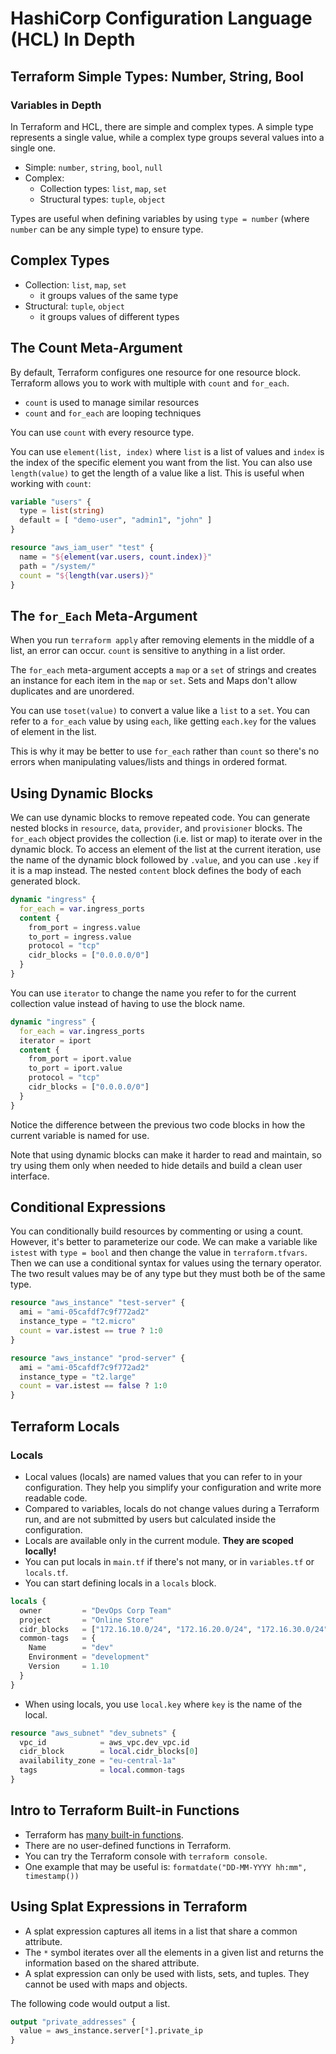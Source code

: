 # HashiCorp Configuration Language (HCL) In Depth

## Terraform Simple Types: Number, String, Bool

### Variables in Depth

In Terraform and HCL, there are simple and complex types. A simple type represents a single value, while a complex type groups several values into a single one.

- Simple: `number`, `string`, `bool`, `null`
- Complex:
  - Collection types: `list`, `map`, `set`
  - Structural types: `tuple`, `object`

Types are useful when defining variables by using `type = number` (where `number` can be any simple type) to ensure type.

## Complex Types

- Collection: `list`, `map`, `set`
  - it groups values of the same type
- Structural: `tuple`, `object`
  - it groups values of different types

## The Count Meta-Argument

By default, Terraform configures one resource for one resource block. Terraform allows you to work with multiple with `count` and `for_each`.

- `count` is used to manage similar resources
- `count` and `for_each` are looping techniques

You can use `count` with every resource type.

You can use `element(list, index)` where `list` is a list of values and `index` is the index of the specific element you want from the list. You can also use `length(value)` to get the length of a value like a list. This is useful when working with `count`:

```terraform
variable "users" {
  type = list(string)
  default = [ "demo-user", "admin1", "john" ]
}

resource "aws_iam_user" "test" {
  name = "${element(var.users, count.index)}"
  path = "/system/"
  count = "${length(var.users)}"
}
```

## The `for_Each` Meta-Argument

When you run `terraform apply` after removing elements in the middle of a list, an error can occur. `count` is sensitive to anything in a list order.

The `for_each` meta-argument accepts a `map` or a `set` of strings and creates an instance for each item in the `map` or `set`. Sets and Maps don't allow duplicates and are unordered.

You can use `toset(value)` to convert a value like a `list` to a `set`. You can refer to a `for_each` value by using `each`, like getting `each.key` for the values of element in the list.

This is why it may be better to use `for_each` rather than `count` so there's no errors when manipulating values/lists and things in ordered format.

## Using Dynamic Blocks

We can use dynamic blocks to remove repeated code. You can generate nested blocks in `resource`, `data`, `provider`, and `provisioner` blocks. The `for_each` object provides the collection (i.e. list or map) to iterate over in the dynamic block. To access an element of the list at the current iteration, use the name of the dynamic block followed by `.value`, and you can use `.key` if it is a map instead. The nested `content` block defines the body of each generated block.

```terraform
dynamic "ingress" {
  for_each = var.ingress_ports
  content {
    from_port = ingress.value
    to_port = ingress.value
    protocol = "tcp"
    cidr_blocks = ["0.0.0.0/0"]
  }
}
```

You can use `iterator` to change the name you refer to for the current collection value instead of having to use the block name.

```terraform
dynamic "ingress" {
  for_each = var.ingress_ports
  iterator = iport
  content {
    from_port = iport.value
    to_port = iport.value
    protocol = "tcp"
    cidr_blocks = ["0.0.0.0/0"]
  }
}
```

Notice the difference between the previous two code blocks in how the current variable is named for use.

Note that using dynamic blocks can make it harder to read and maintain, so try using them only when needed to hide details and build a clean user interface.

## Conditional Expressions

You can conditionally build resources by commenting or using a count. However, it's better to parameterize our code. We can make a variable like `istest` with `type = bool` and then change the value in `terraform.tfvars`. Then we can use a conditional syntax for values using the ternary operator. The two result values may be of any type but they must both be of the same type.

```terraform
resource "aws_instance" "test-server" {
  ami = "ami-05cafdf7c9f772ad2"
  instance_type = "t2.micro"
  count = var.istest == true ? 1:0
}

resource "aws_instance" "prod-server" {
  ami = "ami-05cafdf7c9f772ad2"
  instance_type = "t2.large"
  count = var.istest == false ? 1:0
}
```

## Terraform Locals

### Locals

- Local values (locals) are named values that you can refer to in your configuration. They help you simplify your configuration and write more readable code.
- Compared to variables, locals do not change values during a Terraform run, and are not submitted by users but calculated inside the configuration.
- Locals are available only in the current module. **They are scoped locally!**
- You can put locals in `main.tf` if there's not many, or in `variables.tf` or `locals.tf`.
- You can start defining locals in a `locals` block.

```terraform
locals {
  owner         = "DevOps Corp Team"
  project       = "Online Store"
  cidr_blocks   = ["172.16.10.0/24", "172.16.20.0/24", "172.16.30.0/24"]
  common-tags   = {
    Name        = "dev"
    Environment = "development"
    Version     = 1.10
  }
}
```

- When using locals, you use `local.key` where `key` is the name of the local.

```terraform
resource "aws_subnet" "dev_subnets" {
  vpc_id            = aws_vpc.dev_vpc.id
  cidr_block        = local.cidr_blocks[0]
  availability_zone = "eu-central-1a"
  tags              = local.common-tags
}
```

## Intro to Terraform Built-in Functions

- Terraform has [many built-in functions](https://www.terraform.io/language/functions).
- There are no user-defined functions in Terraform.
- You can try the Terraform console with `terraform console`.
- One example that may be useful is: `formatdate("DD-MM-YYYY hh:mm", timestamp())`

## Using Splat Expressions in Terraform

- A splat expression captures all items in a list that share a common attribute.
- The `*` symbol iterates over all the elements in a given list and returns the information based on the shared attribute.
- A splat expression can only be used with lists, sets, and tuples. They cannot be used with maps and objects.

The following code would output a list.

```terraform
output "private_addresses" {
  value = aws_instance.server[*].private_ip
}
```
